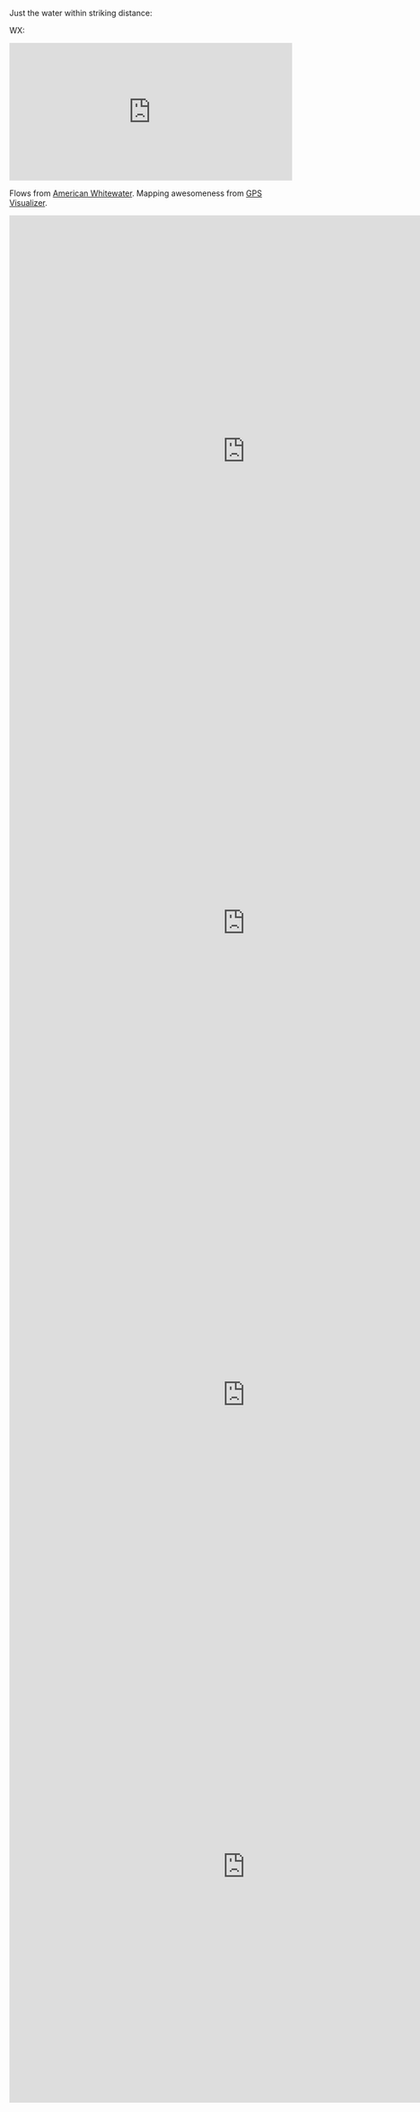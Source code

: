 <html><body><p>Just the water within striking distance:



WX:



<iframe id="forecast_embed" src="http://forecast.io/embed/#lat=44.4047&amp;lon=-70.7933&amp;name=Bethel" width="100%" height="245" frameborder="0"> </iframe>



Flows from <a title="American Whitewater" href="http://www.americanwhitewater.org/">American Whitewater</a>. Mapping awesomeness from <a title="GPS Visualizer" href="http://www.gpsvisualizer.com/">GPS Visualizer</a>.



<iframe src="http://alexkerney.com/wp-content/uploads/2012/04/Maine-v3.html" width="840" height="840" frameborder="0" marginwidth="0" marginheight="0" scrolling="no"></iframe>



<iframe src="http://alexkerney.com/wp-content/uploads/2012/04/NH-v3.html" width="840" height="840" frameborder="0" marginwidth="0" marginheight="0" scrolling="no"></iframe>



<iframe src="http://alexkerney.com/wp-content/uploads/2012/04/VT-v3.html" width="840" height="840" frameborder="0" marginwidth="0" marginheight="0" scrolling="no"></iframe>



<iframe src="http://alexkerney.com/wp-content/uploads/2012/04/MA-v3.html" width="840" height="840" frameborder="0" marginwidth="0" marginheight="0" scrolling="no"></iframe></p></body></html>
